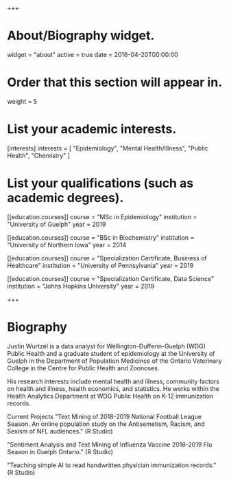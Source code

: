 +++
# About/Biography widget.
widget = "about"
active = true
date = 2016-04-20T00:00:00

# Order that this section will appear in.
weight = 5

# List your academic interests.
[interests]
  interests = [
    "Epidemiology",
    "Mental Health/Illness",
    "Public Health",
    "Chemistry"
  ]

# List your qualifications (such as academic degrees).
[[education.courses]]
  course = "MSc in Epidemiology"
  institution = "University of Guelph"
  year = 2019

[[education.courses]]
  course = "BSc in Biochemistry"
  institution = "University of Northern Iowa"
  year = 2014

[[education.courses]]
  course = "Specialization Certificate, Business of Healthcare"
  institution = "University of Pennsylvania"
  year = 2019
  
[[education.courses]]
  course = "Specialization Certificate, Data Science"
  institution = "Johns Hopkins University"
  year = 2019
 
+++

# Biography
Justin Wurtzel is a data analyst for Wellington-Dufferin-Guelph (WDG) Public Health and a graduate student of epidemiology at the University of Guelph in the Department of Population Medicince of the Ontario Veterinary College in the Centre for Public Health and Zoonoses.

His research interests include mental health and illness, community factors on health and illness, health economics, and statistics. He works within the Health Analytics Department at WDG Public Health on K-12 immunization records.

Current Projects
"Text Mining of 2018-2019 National Football League Season. An online population study on the Antisemetism, Racism, and Sexism of NFL audiences." (R Studio)

"Sentiment Analysis and Text Mining of Influenza Vaccine 2018-2019 Flu Season in Guelph Ontario." (R Studio)

"Teaching simple AI to read handwritten physician immunization records." (R Studio)

